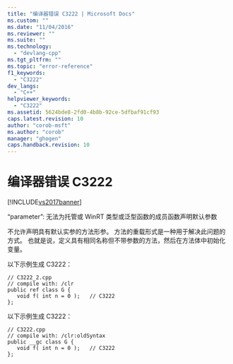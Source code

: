 ```yaml
---
title: "编译器错误 C3222 | Microsoft Docs"
ms.custom: ""
ms.date: "11/04/2016"
ms.reviewer: ""
ms.suite: ""
ms.technology: 
  - "devlang-cpp"
ms.tgt_pltfrm: ""
ms.topic: "error-reference"
f1_keywords: 
  - "C3222"
dev_langs: 
  - "C++"
helpviewer_keywords: 
  - "C3222"
ms.assetid: 5624bde8-2fd0-4b8b-92ce-5dfbaf91cf93
caps.latest.revision: 10
author: "corob-msft"
ms.author: "corob"
manager: "ghogen"
caps.handback.revision: 10
---
```

# 编译器错误 C3222
[!INCLUDE[vs2017banner](../../assembler/inline/includes/vs2017banner.md)]

“parameter”: 无法为托管或 WinRT 类型或泛型函数的成员函数声明默认参数  
  
 不允许声明具有默认实参的方法形参。  方法的重载形式是一种用于解决此问题的方式。  也就是说，定义具有相同名称但不带参数的方法，然后在方法体中初始化变量。  
  
 以下示例生成 C3222：  
  
```  
// C3222_2.cpp  
// compile with: /clr  
public ref class G {  
   void f( int n = 0 );   // C3222  
};  
```  
  
 以下示例生成 C3222：  
  
```  
// C3222.cpp  
// compile with: /clr:oldSyntax  
public __gc class G {  
   void f( int n = 0 );   // C3222  
};  
```